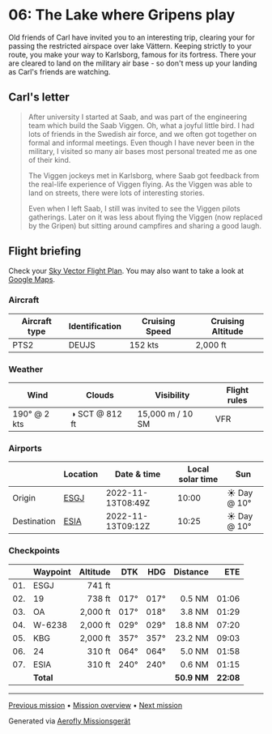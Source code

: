 # 06: The Lake where Gripens play

Old friends of Carl have invited you to an interesting trip, clearing your for passing the restricted airspace over lake Vättern. Keeping strictly to your route, you make your way to Karlsborg, famous for its fortress. There your are cleared to land on the military air base - so don't mess up your landing as Carl's friends are watching.

## Carl's letter

> After university I started at Saab, and was part of the engineering team which build the Saab Viggen. Oh, what a joyful little bird. I had lots of friends in the Swedish air force, and we often got together on formal and informal meetings. Even though I have never been in the military, I visited so many air bases most personal treated me as one of their kind.
>
> The Viggen jockeys met in Karlsborg, where Saab got feedback from the real-life experience of Viggen flying. As the Viggen was able to land on streets, there were lots of interesting stories.
>
> Even when I left Saab, I still was invited to see the Viggen pilots gatherings. Later on it was less about flying the Viggen (now replaced by the Gripen) but sitting around campfires and sharing a good laugh.

## Flight briefing

Check your [Sky Vector Flight Plan](https://skyvector.com/?ll=57.751506218186606,14.069129324503768&chart=301&zoom=3&fpl=N0152A050%20ESGJ%205750N01407E%205806N01424E%205829N01423E%20ESIA). You may also want to take a look at [Google Maps](https://www.google.com/maps/@?api=1&map_action=map&center=57.751506218186606,14.069129324503768&zoom=12&basemap=terrain).

### Aircraft

| Aircraft type | Identification | Cruising Speed | Cruising Altitude |
| ------------- | -------------- | -------------- | ----------------- |
| PTS2          | DEUJS          | 152 kts        | 2,000 ft          |

### Weather

| Wind         | Clouds         | Visibility       | Flight rules |
| ------------ | -------------- | ---------------- | ------------ |
| 190° @ 2 kts | ◑ SCT @ 812 ft | 15,000 m / 10 SM | VFR          |

### Airports

|             | Location                                      | Date & time       | Local solar time | Sun         |
| ----------- | --------------------------------------------- | ----------------- | ---------------- | ----------- |
| Origin      | [ESGJ](https://www.pilotnav.com/airport/ESGJ) | 2022-11-13T08:49Z | 10:00            | ☀ Day @ 10° |
| Destination | [ESIA](https://www.pilotnav.com/airport/ESIA) | 2022-11-13T09:12Z | 10:25            | ☀ Day @ 10° |

### Checkpoints

|     | Waypoint  | Altitude |  DTK |  HDG |    Distance |       ETE |
| :-: | --------- | -------: | ---: | ---: | ----------: | --------: |
| 01. | ESGJ      |   741 ft |      |      |             |           |
| 02. | 19        |   738 ft | 017° | 017° |      0.5 NM |     01:06 |
| 03. | OA        | 2,000 ft | 017° | 018° |      3.8 NM |     01:29 |
| 04. | W-6238    | 2,000 ft | 029° | 029° |     18.8 NM |     07:20 |
| 05. | KBG       | 2,000 ft | 357° | 357° |     23.2 NM |     09:03 |
| 06. | 24        |   310 ft | 064° | 064° |      5.0 NM |     01:58 |
| 07. | ESIA      |   310 ft | 240° | 240° |      0.6 NM |     01:15 |
|     | **Total** |          |      |      | **50.9 NM** | **22:08** |

---

[Previous mission](./05_the_swedish_hinterlands.md) • [Mission overview](./README.md) • [Next mission](./07_carls_toyland.md)

Generated via [Aerofly Missionsgerät](https://github.com/fboes/aerofly-missions)
